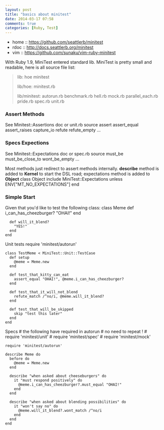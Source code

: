 ```yaml
---
layout: post
title: "basics about minitest"
date: 2014-03-17 07:58
comments: true
categories: [Ruby, Test]
---
```


+ home :: https://github.com/seattlerb/minitest
+ rdoc :: http://docs.seattlerb.org/minitest
+ vim  :: https://github.com/sunaku/vim-ruby-minitest

With Ruby 1.9, MiniTest entered standard lib.
MiniTest is pretty small and readable, here is all source file list:
> lib:
> hoe  minitest
>
> lib/hoe:
> minitest.rb
>
> lib/minitest:
> autorun.rb  benchmark.rb  hell.rb  mock.rb  parallel_each.rb  pride.rb  spec.rb  unit.rb


### Assert Methods
See  Minitest::Assertions doc or unit.rb source
    assert assert_equal assert_raises
    capture_io
    refute refute_empty
    ...

### Specs Expections
See Minitest::Expectations doc or spec.rb source
    must_be must_be_close_to
    wont_be_empty
    ...

Most methods just redirect to assert methods internally.
**describe** method is added to **Kernel** to start the DSL road;
expectations method is added to **Object**
    class Object
      include MiniTest::Expectations unless ENV["MT_NO_EXPECTATIONS"]
    end

### Simple Start

Given that you'd like to test the following class:
    class Meme
      def i_can_has_cheezburger?
        "OHAI!"
      end

      def will_it_blend?
        "YES!"
      end
    end

Unit tests
    require 'minitest/autorun'

    class TestMeme < MiniTest::Unit::TestCase
      def setup
        @meme = Meme.new
      end

      def test_that_kitty_can_eat
        assert_equal "OHAI!", @meme.i_can_has_cheezburger?
      end

      def test_that_it_will_not_blend
        refute_match /^no/i, @meme.will_it_blend?
      end

      def test_that_will_be_skipped
        skip "test this later"
      end
    end

Specs
    # the following have required in autorun
    # no need to repeat !
    # require 'minitest/unit'
    # require 'minitest/spec'
    # require 'minitest/mock'

    require 'minitest/autorun'

    describe Meme do
      before do
        @meme = Meme.new
      end

      describe "when asked about cheeseburgers" do
        it "must respond positively" do
          @meme.i_can_has_cheezburger?.must_equal "OHAI!"
        end
      end

      describe "when asked about blending possibilities" do
        it "won't say no" do
          @meme.will_it_blend?.wont_match /^no/i
        end
      end
    end



